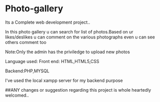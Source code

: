 # Photo-gallery
Its a Complete web development project..

In this photo gallery u can search for list of photos.Based on ur likes/deslikes u can comment 
on the various photographs even u can see others comment too

Note:Only the admin has the priviledge to upload new photos



Language used:
Front end:
HTML,HTML5,CSS

Backend:PHP,MYSQL

I've used the local xampp server for my backend purpose

##ANY changes or suggestion regarding this project is whole heartedly welcomed..
